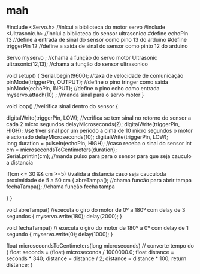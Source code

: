 # mah
#include <Servo.h>                       //inlcui a biblioteca do motor servo
#include <Ultrasonic.h>                  //inclui a biblioteca do sensor ultrasonico
#define echoPin 13                       //define a entrada de sinal do sensor como pino 13 do arduino 
#define triggerPin 12                    //define a saída de sinal do sensor como pinto 12 do arduino
 
Servo myservo ;                           //chama a função do servo motor
Ultrasonic ultrasonic(12,13);             //chama a função do sensor ultrasonico 
 
void setup()
{
  Serial.begin(9600);                      //taxa de velocidade de comunicação 
  pinMode(triggerPin, OUTPUT);             //define o pino tringer como saida
  pinMode(echoPin, INPUT);                 //define o pino echo como entrada
  myservo.attach(10) ;                     //manda sinal para o servo motor
}
 
void loop()                               //veirifica sinal dentro do sensor
{
 
  digitalWrite(triggerPin, LOW);          //verifica se tem sinal no retorno do sensor a cada 2 micro segundos 
  delayMicroseconds(2);
  digitalWrite(triggerPin, HIGH);         //se tiver sinal por um periodo a cima de 10 micro segundos o motor é acionado
  delayMicroseconds(10);
  digitalWrite(triggerPin, LOW);          
  long duration = pulseIn(echoPin, HIGH);   //caso receba o sinal do sensor 
  int cm = microsecondsToCentimeters(duration);   
  Serial.println(cm);                       //manda pulso para para o sensor para que seja cauculo a distancia
  
  if(cm <= 30 && cm >=5)                    //valida a distancia caso seja cauculoda proximidade de 5 a 50 cm
  {
       abreTampa();                        //chama funcão para abrir tampa
       fechaTampa();                       //chama função fecha tampa
 
  }
}
 
void abreTampa()                          //executa o giro do motor de 0º a 180º com delay de 3 segundos
{
    myservo.write(180);
    delay(2000);
}
 
void fechaTampa()                        // executa o giro do motor de 180º a 0º com delay de 1 segundo 
{
  myservo.write(0);
  delay(1000);
}
 
float microsecondsToCentimeters(long microseconds)           // converte tempo do
{
  float seconds = (float) microseconds / 1000000.0;
  float distance = seconds * 340;
  distance = distance / 2;
  distance = distance * 100;
  return distance;
}
